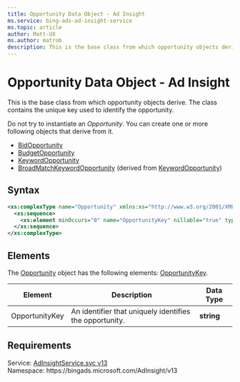```yaml
---
title: Opportunity Data Object - Ad Insight
ms.service: bing-ads-ad-insight-service
ms.topic: article
author: Matt-UX
ms.author: matrob
description: This is the base class from which opportunity objects derive.
---
```

# Opportunity Data Object - Ad Insight
This is the base class from which opportunity objects derive. The class contains the unique key used to identify the opportunity.

Do not try to instantiate an *Opportunity*. You can create one or more following objects that derive from it.
- [BidOpportunity](bidopportunity.md)  
- [BudgetOpportunity](budgetopportunity.md)  
- [KeywordOpportunity](keywordopportunity.md)  
- [BroadMatchKeywordOpportunity](broadmatchkeywordopportunity.md) (derived from [KeywordOpportunity](keywordopportunity.md))

## Syntax
```xml
<xs:complexType name="Opportunity" xmlns:xs="http://www.w3.org/2001/XMLSchema">
  <xs:sequence>
    <xs:element minOccurs="0" name="OpportunityKey" nillable="true" type="xs:string" />
  </xs:sequence>
</xs:complexType>
```

## <a name="elements"></a>Elements

The [Opportunity](opportunity.md) object has the following elements: [OpportunityKey](#opportunitykey).

|Element|Description|Data Type|
|-----------|---------------|-------------|
|<a name="opportunitykey"></a>OpportunityKey|An identifier that uniquely identifies the opportunity.|**string**|

## Requirements
Service: [AdInsightService.svc v13](https://adinsight.api.bingads.microsoft.com/Api/Advertiser/AdInsight/v13/AdInsightService.svc)  
Namespace: https\://bingads.microsoft.com/AdInsight/v13  

